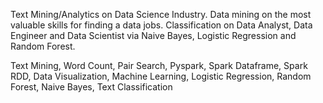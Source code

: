 Text Mining/Analytics on Data Science Industry.
Data mining on the most valuable skills for finding a data jobs.
Classification on Data Analyst, Data Engineer and Data Scientist via Naive Bayes, Logistic Regression and Random Forest.



Text Mining, Word Count, Pair Search, Pyspark, Spark Dataframe, Spark RDD, Data Visualization, Machine Learning, Logistic Regression, Random Forest, Naive Bayes, Text Classification
